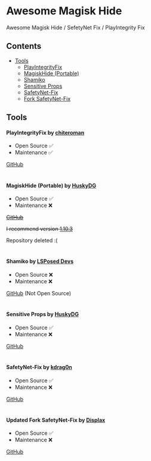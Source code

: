 
# Awesome Magisk Hide

Awesome Magisk Hide / SefetyNet Fix / PlayIntegrity Fix 

## Contents
- [Tools](#tools)
  - [PlayIntegrityFix](#playintegrityfix-by-chiteroman)
  - [MagiskHide (Portable)](#magiskhide-portable-by-huskydg)
  - [Shamiko](#shamiko-by-lsposed-devs)
  - [Sensitive Props](#sensitive-props-by-huskydg)
  - [SafetyNet-Fix](#safetynet-fix-by-kdrag0n)
  - [Fork SafetyNet-Fix](#updated-fork-safetynet-fix-by-displax)

## Tools

#### PlayIntegrityFix by [chiteroman](https://github.com/chiteroman)

- Open Source ✅
- Maintenance ✅

[GitHub](https://github.com/chiteroman/PlayIntegrityFix)

#

#### MagiskHide (Portable) by [HuskyDG](https://github.com/HuskyDG)

- Open Source ✅
- Maintenance ❌

~~[GitHub](https://github.com/HuskyDG/MagiskHide/tree/047c9cb9d3087683aeb3d232c9f23c5c05f660cf)~~

~~I recommend version [1.10.3](https://github.com/HuskyDG/MagiskHide/releases/tag/v1.10.3)~~

Repository deleted :(

#

#### Shamiko by [LSPosed Devs](https://github.com/LSPosed)

- Open Source ❌
- Maintenance ❌

[GitHub](https://github.com/LSPosed/LSPosed.github.io/releases) (Not Open Source)


#

#### Sensitive Props by [HuskyDG](https://github.com/HuskyDG)

- Open Source ✅
- Maintenance ❌

[GitHub](https://github.com/Magisk-Modules-Alt-Repo/sensitive_props)

#

#### SafetyNet-Fix by [kdrag0n](https://github.com/kdrag0n)

- Open Source ✅
- Maintenance ❌

[GitHub](https://github.com/kdrag0n/safetynet-fix)

#

#### Updated Fork SafetyNet-Fix by [Displax](https://github.com/Displax)

- Open Source ✅
- Maintenance ❌

[GitHub](https://github.com/Displax/safetynet-fix)

#

